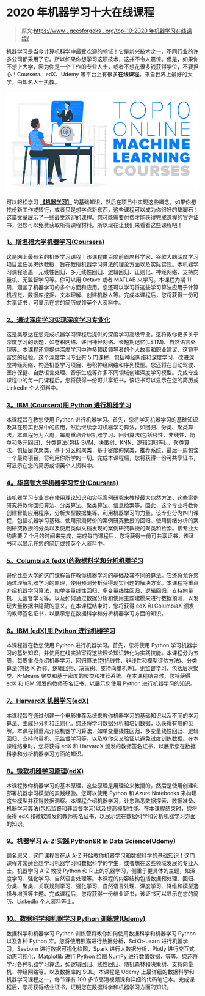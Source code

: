 # 2020 年机器学习十大在线课程

> 原文:[https://www . geesforgeks . org/top-10-2020 年机器学习在线课程/](https://www.geeksforgeeks.org/top-10-online-courses-for-machine-learning-in-2020/)

机器学习是当今计算机科学中最受欢迎的领域！它是新兴技术之一，不同行业的许多公司都采用了它。所以如果你想学习这项技术，这并不令人震惊。但是，如果你不想上大学，因为你是一个工作的专业人士，或者不想花很多钱获得学位，不要担心！Coursera、edX、Udemy 等平台上有很多**在线课程**。来自世界上最好的大学，由知名人士执教。

![Top-10-Online-Courses-For-Machine-Learning-in-2020](img/82e1e6c157226bf06493b44d518157a5.png)

可以轻松学习 [**【机器学习】**](https://www.geeksforgeeks.org/machine-learning/) 的基础知识，然后在项目中实现这些概念。如果你想找份新工作或转行，或者只是想学点新东西，这些课程可以成为你很好的垫脚石！这篇文章展示了一些最受欢迎的课程。您可能需要付费才能获得完成课程的官方证书，但您可以免费获取所有课程材料。所以现在让我们来看看这些课程吧！

### [1。斯坦福大学机器学习(Coursera)](https://www.coursera.org/learn/machine-learning)

这是网上最有名的机器学习课程！该课程由百度前首席科学家、谷歌大脑深度学习项目主任吴恩达教授，旨在教授机器学习算法的理论方面以及实际实现。本机器学习课程涵盖一元线性回归、多元线性回归、逻辑回归、正则化、神经网络、支持向量机、无监督学习等。你可以用 Octave 或者 MATLAB 来学习。本课程为期 11 周，涵盖了机器学习的多个方面和应用。您还可以学习将这些学习算法应用于计算机视觉、数据库挖掘、文本理解、创建机器人等。完成本课程后，您将获得一份可共享证书，可显示在您的简历或领英个人资料中。

### [2。通过深度学习实现深度学习专业化](https://www.coursera.org/specializations/deep-learning)

这是吴恩达在您完成机器学习课程后提供的深度学习高级专业。这将教你更多关于深度学习的话题，如卷积网络、递归神经网络、长短期记忆(LSTM)、自然语言处理等。本课程还将提供深度学习中许多顶级领导者的个人故事和职业建议，这将丰富您的经验。这个深度学习专业有 5 门课程，包括神经网络和深度学习、改进深度神经网络、构造机器学习项目、卷积神经网络和序列模型。您还将在自动驾驶、医疗保健、自然语言处理、音乐生成等许多不同领域创建深度学习模型。完成专业课程中的每一门课程后，您将获得一份可共享证书，该证书可以显示在您的简历或 LinkedIn 个人资料中。

### [3。IBM (Coursera)用 Python 进行机器学习](https://www.coursera.org/learn/machine-learning-with-python)

本课程旨在教您使用 Python 进行机器学习。首先，您将学习机器学习的基础知识及其在现实世界中的应用，然后继续学习机器学习算法，如回归、分类、聚类算法。本课程分为六周，每周重点介绍机器学习、回归算法(包括线性、非线性、简单和多元回归)、分类算法(包括 SVM、决策树、KNN、逻辑回归等)。，聚类算法，包括层次聚类，基于分区的聚类，基于密度的聚类，推荐系统，最后一周包含一个最终项目，将利用你所学的一切。完成本课程后，您将获得一份可共享证书，可显示在您的简历或领英个人资料中。

### [4。华盛顿大学机器学习专业(Coursera)](https://www.coursera.org/specializations/machine-learning)

该机器学习专业旨在使用理论知识和实际案例研究来教授最大似然方法，这些案例研究将教你回归算法、分类算法、聚类算法、信息检索等。因此，这个专业将教你创建智能应用程序，分析大型数据集等。利用机器学习的力量。该专业分为四门课程，包括机器学习基础、使用预测房价的案例研究教授的回归、使用情绪分析的案例研究教授的分类以及使用类似文档发现的案例研究教授的聚类和检索。该专业大约需要 7 个月的时间来完成，完成每门课程后，您将获得一份可共享证书，该证书可以显示在您的简历或领英个人资料中。

### [5。ColumbiaX (edX)的数据科学和分析机器学习](https://www.edx.org/course/machine-learning-for-data-science-and-analytics)

哥伦比亚大学的这门课程旨在教你机器学习的基础及其不同的算法。它还将允许您通过理解机器学习的原理，使用预测分析获得现实问题的解决方案。本课程将重点介绍机器学习算法，如单变量线性回归、多变量线性回归、逻辑回归、支持向量机、无监督学习等。以及如何通过数据分析和使用主题建模来进行数据预测，以发现大量数据中隐藏的意义。在本课程结束时，您将获得 edX 和 ColumbiaX 颁发的教师签名证书，以展示您在数据科学和分析机器学习方面的知识。

### [6。IBM (edX)用 Python 进行机器学习](https://www.edx.org/course/machine-learning-with-python-a-practical-introduct)

本课程旨在教您使用 Python 进行机器学习。首先，您将使用 Python 学习机器学习的基础知识，并使用在线实验室将这些理论知识转化为实践技能。本课程分为五周，每周重点介绍机器学习、回归算法(包括线性、非线性和模型评估方法)、分类算法(包括 K 近邻、逻辑回归、决策树、支持向量机等)。无监督学习，包括层次聚类、K-Means 聚类和基于密度的聚类和推荐系统。在本课程结束时，您将获得 edX 和 IBM 颁发的教师签名证书，以展示您使用 Python 进行机器学习的知识。

### [7。HarvardX 机器学习(edX)](https://www.edx.org/course/data-science-machine-learning)

本课程旨在通过创建一个电影推荐系统来教你机器学习的基础知识以及不同的学习算法、主成分分析和正则化。您还将学习数据分析和培训数据，以获得有用的见解。本课程将重点介绍机器学习算法，如单变量线性回归、多变量线性回归、逻辑回归、支持向量机、无监督学习等。以及教你交叉验证以避免过度训练数据。在本课程结束时，您将获得 edX 和 HarvardX 颁发的教师签名证书，以展示您在数据科学和分析机器学习方面的知识。

### [8。微软机器学习原理(edX)](https://www.edx.org/course/principles-of-machine-learning-python-edition-2)

本课程教你机器学习的基本原理，这些原理是用理论来教授的，然后是使用创建和部署机器学习模型的实践经验。您可以使用 Python 和 Azure Notebooks 来构建这些模型并获得数据洞察。本课程介绍机器学习，让您熟悉数据探索、数据准备、机器学习算法(包括监督和非监督学习)以及提高模型性能。在本课程结束时，您将获得 edX 和微软颁发的教师签名证书，以展示您在数据科学和分析机器学习方面的知识。

### [9。机器学习 A-Z:实践 Python&R In Data Science(Udemy)](https://www.udemy.com/course/machinelearning/)

顾名思义，这门课程旨在从 A-Z 开始教你机器学习和数据科学的基础知识！这门课程非常适合想学习机器学习和数据科学的学生，或者想在这些领域发展的专业人士。机器学习 A-Z 教授 Python 和 R 上的机器学习，侧重于更具体的主题，如深度学习、强化学习、自然语言处理等。本课程的内容结构包括数据预处理、回归、分类、聚类、关联规则学习、强化学习、自然语言处理、深度学习、降维和模型选择与增强等主题。完成课程后，您将获得一份结业证书，该证书可以显示在您的简历、LinkedIn 个人资料等上。

### [10。数据科学和机器学习 Python 训练营(Udemy)](https://www.udemy.com/course/python-for-data-science-and-machine-learning-bootcamp/)

数据科学和机器学习 Python 训练营将教你如何使用数据科学和机器学习 Python 以及各种 Python 库。您将使用熊猫进行数据分析，SciKit-Learn 进行机器学习，Seaborn 进行数据可视化绘图，Spark 进行大数据分析，Plotly 进行交互式动态可视化，Matplotlib 进行 Python 绘图 [NumPy](https://www.geeksforgeeks.org/numpy-in-python-set-1-introduction/) 进行数值数据，等等。您还将学习各种机器学习算法，如逻辑回归、线性回归、随机森林和决策树、支持向量机、神经网络等。以及数据库的 SQL。本课程是 Udemy 上最详细的数据科学和机器学习课程之一，每节课有 100 多节高清视频课和详细的代码笔记本。完成课程后，您将获得结业证书，证明您在数据科学和机器学习方面的知识。